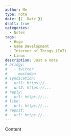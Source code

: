```yaml
---
author: Me
type: note
date: {{ .Date }}
draft: true
categories:
  - Notes
tags:
  - Hugo
  - Game Development
  - Internet of Things (IoT)
  - Linux
description: Just a note
# bridgy:
#   - twitter
#   - mastodon
# syndication:
#   url1: https://...
#   url2: https://...
# reply:
#   url: https://...
# like:
#   url: https://...
# repost:
#   url: https://...
---
```


Content
